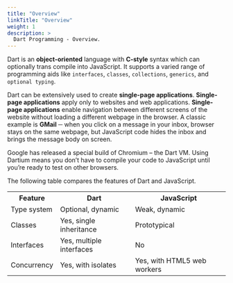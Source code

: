 ```yaml
---
title: "Overview"
linkTitle: "Overview"
weight: 1
description: >
  Dart Programming - Overview.
---
```


Dart is an **object-oriented** language with **C-style** syntax which can optionally trans compile into JavaScript. It supports a varied range of programming aids like `interfaces`, `classes`, `collections`, `generics`, and `optional typing`.

Dart can be extensively used to create **single-page applications**. **Single-page applications** apply only to websites and web applications. **Single-page applications** enable navigation between different screens of the website without loading a different webpage in the browser. A classic example is **GMail** ─ when you click on a message in your inbox, browser stays on the same webpage, but JavaScript code hides the inbox and brings the message body on screen.

Google has released a special build of Chromium – the Dart VM. Using Dartium means you don’t have to compile your code to JavaScript until you’re ready to test on other browsers.

The following table compares the features of Dart and JavaScript.

<table class="table-2">
  <colgroup>
    <col class="thirty" />
    <col class="thirty" />
    <col class="forty" />
  </colgroup>

  <tr>
    <th>Feature</th>
    <th>Dart</th>
    <th>JavaScript</th>
  </tr>

  <tr>
    <td>Type system</td>
    <td>Optional, dynamic</td>
    <td>Weak, dynamic</td>
  </tr>

  <tr>
    <td>Classes</td>
    <td>Yes, single inheritance</td>
    <td>Prototypical</td>
  </tr>

  <tr>
    <td>Interfaces</td>
    <td>Yes, multiple interfaces</td>
    <td>No</td>
  </tr>

  <tr>
    <td>Concurrency</td>
    <td>Yes, with isolates</td>
    <td>Yes, with HTML5 web workers</td>
  </tr>
</table>